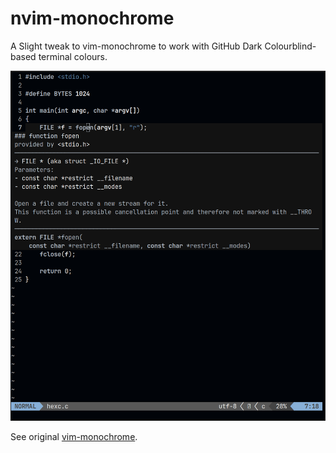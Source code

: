 # nvim-monochrome

A Slight tweak to vim-monochrome to work with GitHub Dark Colourblind-based terminal colours.

<p align="center" width="600">
<img alt="nvim-monochrome colour scheme" src="img/nvim-monochrome.png" />
</p>

See original [vim-monochrome](https://github.com/fxn/vim-monochrome/tree/main).

